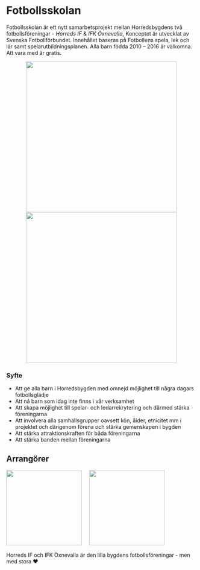 # Fotbollsskolan



Fotbollsskolan är ett nytt samarbetsprojekt mellan Horredsbygdens två fotbollsföreningar - *Horreds IF* & *IFK Öxnevalla*, Konceptet är utvecklat av Svenska Fotbollförbundet. Innehållet baseras på Fotbollens spela, lek och lär samt spelarutbildningsplanen.
Alla barn födda 2010 – 2016 är välkomna. Att vara med är gratis.


<p align="center">
<img src="/images/jagar.jpg" width="400px">
<img src="/images/horred-spelar.jpg" width="400px" >
</p>

### Syfte
- Att ge alla barn i Horredsbygden med omnejd möjlighet till några dagars fotbollsglädje
- Att nå barn som idag inte finns i vår verksamhet
- Att skapa möjlighet till spelar- och ledarrekrytering och därmed stärka föreningarna
- Att involvera alla samhällsgrupper oavsett kön, ålder, etnicitet mm i projektet och därigenom förena och stärka gemenskapen i bygden
- Att stärka attraktionskraften för båda föreningarna
- Att stärka banden mellan föreningarna

## Arrangörer

<img src="/images/hif_logo.png" height="200px" style="margin-right: 1rem">
<img src="/images/ifk_logo.png" height="200px">

Horreds IF och IFK Öxnevalla är den lilla bygdens fotbollsföreningar - men med stora :heart:

